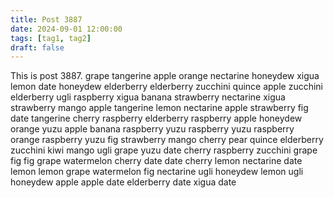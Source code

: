 ```yaml
---
title: Post 3887
date: 2024-09-01 12:00:00
tags: [tag1, tag2]
draft: false
---
```

This is post 3887.
grape
tangerine
apple
orange
nectarine
honeydew
xigua
lemon
date
honeydew
elderberry
elderberry
zucchini
quince
apple
zucchini
elderberry
ugli
raspberry
xigua
banana
strawberry
nectarine
xigua
strawberry
mango
apple
tangerine
lemon
nectarine
apple
strawberry
fig
date
tangerine
cherry
raspberry
elderberry
raspberry
apple
honeydew
orange
yuzu
apple
banana
raspberry
yuzu
raspberry
yuzu
raspberry
orange
raspberry
yuzu
fig
strawberry
mango
cherry
pear
quince
elderberry
zucchini
kiwi
mango
ugli
grape
yuzu
date
cherry
raspberry
zucchini
grape
fig
fig
grape
watermelon
cherry
date
date
cherry
lemon
nectarine
date
lemon
lemon
grape
watermelon
fig
nectarine
ugli
honeydew
lemon
ugli
honeydew
apple
apple
date
elderberry
date
xigua
date
